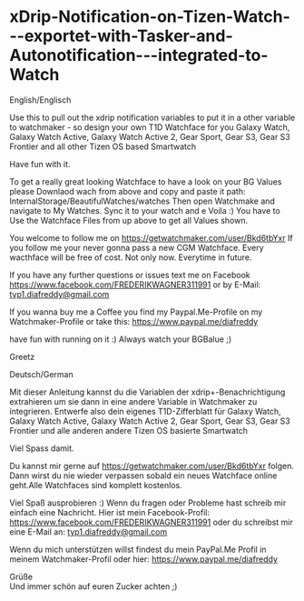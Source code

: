 # xDrip-Notification-on-Tizen-Watch---exportet-with-Tasker-and-Autonotification---integrated-to-Watch

English/Englisch



Use this to pull out the xdrip notification variables to put it in a other variable to watchmaker - so design your own T1D Watchface for you Galaxy Watch, Galaxy Watch Active, Galaxy Watch Active 2, Gear Sport, Gear S3, Gear S3 Frontier and all other Tizen OS based Smartwatch


Have fun with it.

To get a really great looking Watchface to have a look on your BG Values please Downlaod wach from above
and copy and paste it path: InternalStorage/BeautifulWatches/watches
Then open Watchmake and navigate to My Watches. Sync it to your watch and e Voila :) You have to Use the Watchface Files from up above
to get all Values shown.

You welcome to follow me on https://getwatchmaker.com/user/Bkd6tbYxr
If you follow me your never gonna pass a new CGM Watchface. 
Every wacthface will be free of cost. Not only now. Everytime in future.

If you have any further questions or issues text me on Facebook 
https://www.facebook.com/FREDERIKWAGNER311991  or by E-Mail: typ1.diafreddy@gmail.com 

If you wanna buy me a Coffee you find my Paypal.Me-Profile on my Watchmaker-Profile or take this: https://www.paypal.me/diafreddy


have fun with running on it :) 
Always watch your BGBalue ;) 

Greetz


Deutsch/German



Mit dieser Anleitung kannst du die Variablen der xdrip+-Benachrichtigung extrahieren um sie dann in eine andere Variable in Watchmaker zu integrieren. Entwerfe also dein eigenes T1D-Zifferblatt für Galaxy Watch, Galaxy Watch Active, Galaxy Watch Active 2, Gear Sport, Gear S3, Gear S3 Frontier und alle anderen andere Tizen OS basierte Smartwatch


Viel Spass damit.


Du kannst mir gerne auf https://getwatchmaker.com/user/Bkd6tbYxr folgen. Dann wirst du nie wieder verpassen sobald ein neues Watchface online geht.Alle Watchfaces sind komplett kostenlos. 

Viel Spaß ausprobieren :) Wenn du fragen oder Probleme hast schreib mir einfach eine Nachricht. Hier ist mein Facebook-Profil: https://www.facebook.com/FREDERIKWAGNER311991 oder du schreibst mir eine E-Mail an: typ1.diafreddy@gmail.com 

Wenn du mich unterstützen willst findest du mein PayPal.Me Profil in meinem Watchmaker-Profil oder hier: https://www.paypal.me/diafreddy

Grüße  
Und immer schön auf euren Zucker achten ;) 
